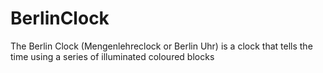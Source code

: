 # BerlinClock
The Berlin Clock (Mengenlehreclock or Berlin Uhr) is a clock that tells the time using a series of illuminated coloured blocks
